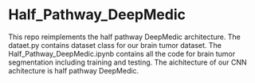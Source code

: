 # Half_Pathway_DeepMedic
This repo reimplements the half pathway DeepMedic architecture. The dataet.py contains dataset class for our brain tumor dataset. The Half_Pathway_DeepMedic.ipynb contains all the code for brain tumor segmentation including training and testing. The aichitecture of our CNN achitecture is half pathway DeepMedic.
